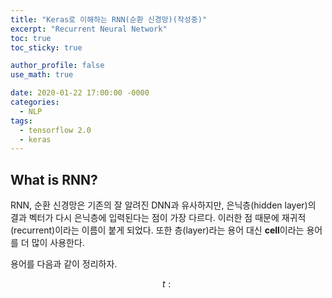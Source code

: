 ```yaml
---
title: "Keras로 이해하는 RNN(순환 신경망)(작성중)"
excerpt: "Recurrent Neural Network"
toc: true
toc_sticky: true

author_profile: false
use_math: true

date: 2020-01-22 17:00:00 -0000
categories: 
  - NLP
tags:
  - tensorflow 2.0
  - keras
---
```

## What is RNN?

RNN, 순환 신경망은 기존의 잘 알려진 DNN과 유사하지만, 은닉층(hidden layer)의 결과 벡터가 다시 은닉층에 입력된다는 점이 가장 다르다. 이러한 점 때문에 재귀적(recurrent)이라는 이름이 붙게 되었다. 또한 층(layer)라는 용어 대신 **cell**이라는 용어를 더 많이 사용한다.

용어를 다음과 같이 정리하자.

$$
t: \mbox{}
$$
<!--stackedit_data:
eyJoaXN0b3J5IjpbMjEyNjc5OTYxNSwyMTE2MjA0NzUwXX0=
-->